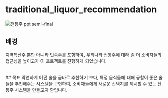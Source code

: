 # traditional_liquor_recommendation
![전통주 ppt  semi-final](https://user-images.githubusercontent.com/85976362/204747201-edf025fe-d5c1-4d71-99f1-1d63c9ecb59c.jpg)

## 배경
지역특산주 뿐만 아니라 민속주를 포함하여, 우리나라 전통주에 대해 좀 더 소비자들의 접근성을 높이고자 이 프로젝트를 진행하게 되었습니다.


<br>
## 목표
막연하게 어떤 술을 곧바로 추천하기 보다, 특정 음식들에 대해 궁합이 좋은 술들을 추천해주는 시스템을 구현하여, 소비자들에게 새로운 선택지를 제시할 수 있는 전통주 시스템을 만들고자 함입니다.
